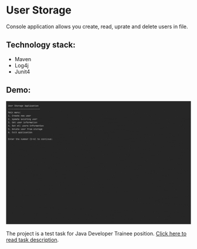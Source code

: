 # User Storage
Console application allows you create, read, uprate and delete users in file.

## Technology stack:
- Maven
- Log4j
- Junit4
## Demo:
![Demo User Storage](https://raw.githubusercontent.com/eddytwist/some-files/main/user-storage-demo.gif)

The project is a test task for Java Developer Trainee position. [Click here to read task description](https://github.com/eddytwist/user-storage/blob/master/test-task).
